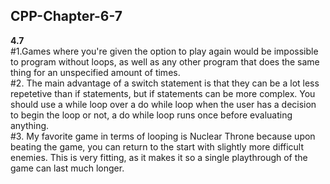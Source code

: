 ## CPP-Chapter-6-7
<b>4.7</b> </br>
#1.Games where you're given the option to play again would be impossible to program without loops, as well as any other program that does the same thing for an unspecified amount of times. </br>
#2. The main advantage of a switch statement is that they can be a lot less repetetive than if statements, but if statements can be more complex. You should use a while loop over a do while loop when the user has a decision to begin the loop or not, a do while loop runs once before evaluating anything. </br>
#3. My favorite game in terms of looping is Nuclear Throne because upon beating the game, you can return to the start with slightly more difficult enemies. This is very fitting, as it makes it so a single playthrough of the game can last much longer. </br>
